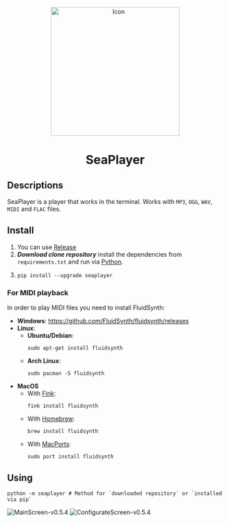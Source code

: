 <div id="header" align="center">
    <img src="https://github.com/romanin-rf/SeaPlayer/assets/60302782/937adcc4-f547-440c-8139-a5f15bffa157" alt="Icon" width="300">
</div>
<div id="header" align="center"><h1>SeaPlayer</h1></div>

## Descriptions
SeaPlayer is a player that works in the terminal. Works with `MP3`, `OGG`, `WAV`, `MIDI` and `FLAC` files.

## Install
1. You can use [Release](https://github.com/romanin-rf/sea-player/releases)
2. ***Download clone repository*** install the dependencies from `requirements.txt` and run via [Python](https://www.python.org).
3.  ```
    pip install --upgrade seaplayer
    ```

### For MIDI playback
In order to play MIDI files you need to install FluidSynth:
- **Windows**: https://github.com/FluidSynth/fluidsynth/releases
- **Linux**:
    - **Ubuntu/Debian**:
        ```shell
        sudo apt-get install fluidsynth
        ```
    - **Arch Linux**:
        ```shell
        sudo pacman -S fluidsynth
        ```
- **MacOS**
    - With [Fink](http://www.finkproject.org/):
        ```shell
        fink install fluidsynth
        ```
    - With [Homebrew](https://brew.sh/):
        ```shell
        brew install fluidsynth
        ```
    - With [MacPorts](http://www.macports.org/):
        ```shell
        sudo port install fluidsynth
        ```

## Using
```shell
python -m seaplayer # Method for `downloaded repository` or `installed via pip`
```
![MainScreen-v0.5.4](https://github.com/romanin-rf/SeaPlayer/assets/60302782/5be6c2cb-5602-4c85-a3be-ae36a90e71e4)
![ConfigurateScreen-v0.5.4](https://github.com/romanin-rf/SeaPlayer/assets/60302782/922c7112-2259-47d1-9619-488855e14c2c)
